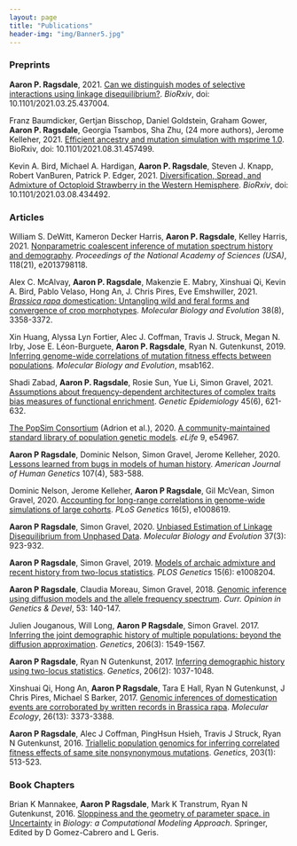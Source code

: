 ```yaml
---
layout: page
title: "Publications"
header-img: "img/Banner5.jpg"
---
```


### Preprints

**Aaron P. Ragsdale**, 2021. [Can we distinguish modes of selective interactions using linkage disequilibrium?](https://www.biorxiv.org/content/10.1101/2021.03.25.437004v1).
*BioRxiv*, doi: 10.1101/2021.03.25.437004.

Franz Baumdicker, Gertjan Bisschop, Daniel Goldstein, Graham Gower, **Aaron P. Ragsdale**, Georgia Tsambos, Sha Zhu, (24 more authors), Jerome Kelleher, 2021.
[Efficient ancestry and mutation simulation with msprime 1.0](https://www.biorxiv.org/content/10.1101/2021.08.31.457499v1).
BioRxiv, doi: 10.1101/2021.08.31.457499.

Kevin A. Bird, Michael A. Hardigan, **Aaron P. Ragsdale**, Steven J. Knapp, Robert VanBuren, Patrick P. Edger, 2021.
[Diversification, Spread, and Admixture of Octoploid Strawberry in the Western Hemisphere](https://www.biorxiv.org/content/10.1101/2021.03.08.434492v2).
*BioRxiv*, doi: 10.1101/2021.03.08.434492.

### Articles  

William S. DeWitt, Kameron Decker Harris, **Aaron P. Ragsdale**, Kelley Harris, 2021.
[Nonparametric coalescent inference of mutation spectrum history and demography](https://www.pnas.org/content/118/21/e2013798118).
*Proceedings of the National Academy of Sciences (USA)*, 118(21), e2013798118.

Alex C. McAlvay, **Aaron P. Ragsdale**, Makenzie E. Mabry, Xinshuai Qi, Kevin A. Bird, Pablo Velaso, Hong An, J. Chris Pires, Eve Emshwiller, 2021.
[*Brassica rapa* domestication: Untangling wild and feral forms and convergence of crop morphotypes](https://academic.oup.com/mbe/article/38/8/3358/6261082).
*Molecular Biology and Evolution* 38(8), 3358-3372.

Xin Huang, Alyssa Lyn Fortier, Alec J. Coffman, Travis J. Struck, Megan N. Irby, Jose E. Léon-Burguete, **Aaron P. Ragsdale**, Ryan N. Gutenkunst, 2019.
[Inferring genome-wide correlations of mutation fitness effects between populations](https://academic.oup.edu/mbe/advance-article/doi/10.1093/molbev/msab162/6287068).
*Molecular Biology and Evolution*, msab162.

Shadi Zabad, **Aaron P. Ragsdale**, Rosie Sun, Yue Li, Simon Gravel, 2021.
[Assumptions about frequency-dependent architectures of complex traits bias measures of functional enrichment](https://onlinelibrary.wiley.com/doi/abs/10.1002/gepi.22388).
*Genetic Epidemiology* 45(6), 621-632.

[The PopSim Consortium](https://github.com/popsim-consortium) (Adrion et al.), 2020.
[A community-maintained standard library of population genetic models](https://elifesciences.org/articles/54967).
*eLife* 9, e54967.

**Aaron P Ragsdale**, Dominic Nelson, Simon Gravel, Jerome Kelleher, 2020.
[Lessons learned from bugs in models of human history](https://www.sciencedirect.com/science/article/pii/S000292972030286X).
*American Journal of Human Genetics* 107(4), 583-588.

Dominic Nelson, Jerome Kelleher, **Aaron P Ragsdale**,  Gil McVean, Simon Gravel, 2020.
[Accounting for long-range correlations in genome-wide simulations of large cohorts](https://doi.org/10.1371/journal.pgen.1008619).
*PLoS Genetics* 16(5), e1008619.

**Aaron P Ragsdale**, Simon Gravel, 2020.
[Unbiased Estimation of Linkage Disequilibrium from Unphased Data](https://doi.org/10.1093/molbev/msz265).
*Molecular Biology and Evolution* 37(3): 923-932.

**Aaron P Ragsdale**, Simon Gravel, 2019.
[Models of archaic admixture and recent history from two-locus statistics](https://doi.org/10.1371/journal.pgen.1008204).
*PLOS Genetics* 15(6): e1008204.

**Aaron P Ragsdale**, Claudia Moreau, Simon Gravel, 2018.
[Genomic inference using diffusion models and the allele frequency spectrum](https://doi.org/10.1016/j.gde.2018.10.001).
*Curr. Opinion in Genetics & Devel*, 53: 140-147.

Julien Jouganous, Will Long, **Aaron P Ragsdale**, Simon Gravel. 2017.
[Inferring the joint demographic history of multiple populations: beyond the diffusion approximation](https://doi.org/10.1534/genetics.117.200493). 
*Genetics*, 206(3): 1549-1567.

**Aaron P Ragsdale**, Ryan N Gutenkunst, 2017.
[Inferring demographic history using two-locus statistics](https://doi.org/10.1534/genetics.117.201251).
*Genetics*, 206(2): 1037-1048.

Xinshuai Qi, Hong An, **Aaron P Ragsdale**, Tara E Hall, Ryan N Gutenkunst, J Chris Pires, Michael S Barker, 2017.
[Genomic inferences of domestication events are corroborated by written records in Brassica rapa](https://doi.org/10.1111/mec.14131).
*Molecular Ecology*, 26(13): 3373-3388.

**Aaron P Ragsdale**, Alec J Coffman, PingHsun Hsieh, Travis J Struck, Ryan N Gutenkunst, 2016.
[Triallelic population genomics for inferring correlated fitness effects of same site nonsynonymous mutations](https://doi.org/10.1534/genetics.115.184812).
*Genetics*, 203(1): 513-523.

### Book Chapters

Brian K Mannakee, **Aaron P Ragsdale**, Mark K Transtrum, Ryan N Gutenkunst, 2016.
[Sloppiness and the geometry of parameter space. in Uncertainty](https://link.springer.com/chapter/10.1007/978-3-319-21296-8_11)
in *Biology: a Computational Modeling Approach*.
Springer, Edited by D Gomez-Cabrero and L Geris.

[//]: #  (\* these authors contributed equally)
